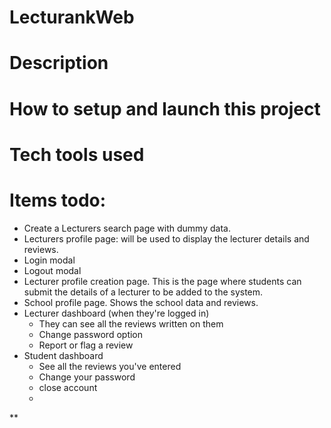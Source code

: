 # LecturankWeb

# Description

# How to setup and launch this project

# Tech tools used


# Items todo:
- Create a Lecturers search page with dummy data.
- Lecturers profile page: will be used to display the lecturer details and reviews.
- Login modal
- Logout modal
- Lecturer profile creation page. This is the page where students can submit the details of a lecturer to be added to the system.
- School profile page. Shows the school data and reviews.
- Lecturer dashboard (when they're logged in)
	- They can see all the reviews written on them
	- Change password option
	- Report or flag a review
- Student dashboard
	- See all the reviews you've entered
	- Change your password
	- close account
	- 
**
